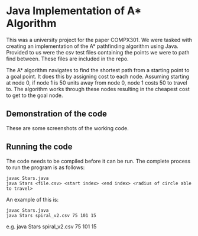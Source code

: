 # Java Implementation of A* Algorithm
This was a university project for the paper COMPX301. We were tasked with creating an implementation of the A* pathfinding algorithm using Java. Provided to us were the csv test files containing the points we were to path find between. These files are included in the repo.

The A* algorithm navigates to find the shortest path from a starting point to a goal point. It does this by assigning cost to each node. Assuming starting at node 0, if node 1 is 50 units away from node 0, node 1 costs 50 to travel to. The algorithm works through these nodes resulting in the cheapest cost to get to the goal node. 

## Demonstration of the code

These are some screenshots of the working code.



## Running the code

The code needs to be compiled before it can be run. The complete process to run the program is as follows:

```
javac Stars.java
java Stars <file.csv> <start index> <end index> <radius of circle able to travel>
```

An example of this is:

```
javac Stars.java
java Stars spiral_v2.csv 75 101 15
```

e.g.
java Stars spiral_v2.csv 75 101 15
